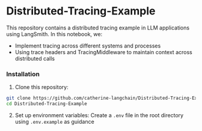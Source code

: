 # Distributed-Tracing-Example

This repository contains a distributed tracing example in LLM applications using LangSmith. In this notebook, we:
- Implement tracing across different systems and processes
- Using trace headers and TracingMiddleware to maintain context across distributed calls


### Installation

1. Clone this repository:
```bash
git clone https://github.com/catherine-langchain/Distributed-Tracing-Example
cd Distributed-Tracing-Example
```

2. Set up environment variables:
Create a `.env` file in the root directory using `.env.example` as guidance
